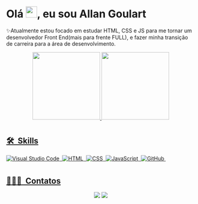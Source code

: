 <h1 align="left">Olá <img src="https://raw.githubusercontent.com/kaueMarques/kaueMarques/master/hi.gif" width="30px">, eu sou Allan Goulart</h1>

✨Atualmente estou focado em estudar HTML, CSS e JS para me tornar um desenvolvedor Front End(mais para frente FULL), 
e fazer minha transição de carreira para a área  de desenvolvimento. 

<div align="center">
  <a href="https://github.com/allancgoulart">
  <img height="180em" src="https://github-readme-stats.vercel.app/api?username=allancgoulart&show_icons=true&theme=blueberry&include_all_commits=true&count_private=true"/>
  <img height="180em" src="https://github-readme-stats.vercel.app/api/top-langs/?username=allancgoulart&layout=compact&langs_count=7&theme=blueberry"/>
</div>

  #
 ## 🛠 &nbsp;Skills
  
![Visual Studio Code](https://img.shields.io/badge/-Visual%20Studio%20Code-05122A?style=flat&logo=visual-studio-code&logoColor=007ACC)&nbsp;
![HTML](https://img.shields.io/badge/-HTML-05122A?style=flat&logo=HTML5)&nbsp;
![CSS](https://img.shields.io/badge/-CSS-05122A?style=flat&logo=CSS3&logoColor=1572B6)&nbsp;
![JavaScript](https://img.shields.io/badge/-JavaScript-05122A?style=flat&logo=javascript)&nbsp;
![GitHub](https://img.shields.io/badge/-GitHub-05122A?style=flat&logo=github)&nbsp;
<!-- ![React](https://img.shields.io/badge/-React-05122A?style=flat&logo=react)&nbsp; -->

  #
  ## 👨🏽‍🦲 &nbsp;Contatos
<div align="center">  
  <a href = "mailto:allancgoulart@gmail.com"><img src="https://img.shields.io/badge/-Gmail-%23333?style=for-the-badge&logo=gmail&logoColor=white" target="_blank"></a>
  <a href="https://www.linkedin.com/in/allan-goulart-365a461b4/" target="_blank"><img src="https://img.shields.io/badge/-LinkedIn-%230077B5?style=for-the-badge&logo=linkedin&logoColor=white" target="_blank"></a> 
</div>
